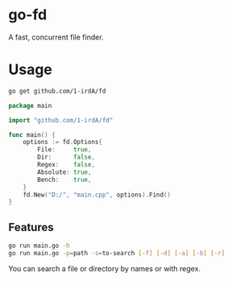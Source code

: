 # go-fd

A fast, concurrent file finder.   

# Usage

```sh
go get github.com/1-irdA/fd
```

```go
package main

import "github.com/1-irdA/fd"

func main() {
	options := fd.Options{
		File:     true,
		Dir:      false,
		Regex:    false,
		Absolute: true,
		Bench:    true,
	}
	fd.New("D:/", "main.cpp", options).Find()
}
```

## Features

```sh
go run main.go -h
go run main.go -p=path -s=to-search [-f] [-d] [-a] [-b] [-r]
```

You can search a file or directory by names or with regex.    
